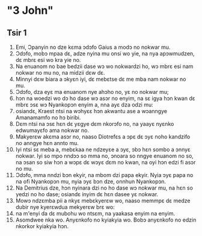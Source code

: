 # "3 John"

## Tsir 1

1. Emi, Ɔpanyin no dze kɛma ɔdɔfo Gaius a modɔ no nokwar mu.
2. Ɔdɔfo, mobɔ mpaa dɛ, adze nyina mu onsi wo yie, na nya apɔwmudzen, dɛ mbrɛ esi wo kra yie no.
3. Na enuanom no bae bedzii dase wɔ wo nokwardzi ho, wɔ mbrɛ esi nam nokwar no mu no, na midzii dɛw dɛ.
4. Minnyi dɛw biara a ɔkyɛn iyi, dɛ mebɛtse dɛ me mba nam nokwar no mu.
5. Ɔdɔfo, dza eyɛ ma enuanom nye ahɔho no, yɛ no nokwar mu;
6. hɔn na woedzi wo dɔ ho dase wɔ asɔr no enyim, na sɛ igya hɔn kwan dɛ mbrɛ ɔsɛ wɔ Nyankopɔn enyim a, nna ayɛ dza odzi mu:
7. osiandɛ, Kraest ntsi na wɔhyɛɛ hɔn akwantu ase a wɔanngye Amanamamfo no hɔ biribi.
8. Dɛm ntsi na ɔsɛ hɛn dɛ yɛgye dɛm nkorɔfo no, na yaayɛ nyɛnko edwumayɛfo ama nokwar no.
9. Makyerɛw akɛma asɔr no, naaso Diotrefɛs a ɔpɛ dɛ ɔyɛ noho kandzifo no anngye hɛn annto mu.
10. Iyi ntsi sɛ meba a, mebɛkaa ne ndzeyɛe a ɔyɛ, ɔbɔ hɛn sombo a ɔnnyɛ nokwar. Iyi so mpo nndɔɔ so mma no, ɔnoara so nngye enuanom no so, na ɔsan so siw hɔn a wɔpɛ dɛ wɔyɛ dɛm no kwan, na oyi hɔn edzi fi asɔr no mu.
11. Ɔdɔfo, mma nndzi bɔn ekyir, na mbom dzi papa ekyir. Nyia ɔyɛ papa no na ofi Nyankopɔn mu, nyia ɔyɛ bɔn dze, onnhun Nyankopɔn.
12. Na Demitrius dze, hɔn nyinara dzi no ho dase wɔ nokwar mu, na hɛn so yedzi no ho dase; osiandɛ inyim dɛ hɛn dasee yɛ nokwar.
13. Mowɔ ndzɛmba pii a nkyɛ mebɛkyerɛw wo, naaso memmpɛ dɛ medze dubir nye kyerɛwdua mekyerɛw brɛ wo:
14. na m'enyi da dɛ mubohu wo ntsɛm, na yaakasa enyim na enyim.
15. Asomdwee nka wo. Anyɛnkofo no kyiakyia wo. Bobɔ anyɛnkofo no edzin nkorkor kyiakyia hɔn.

